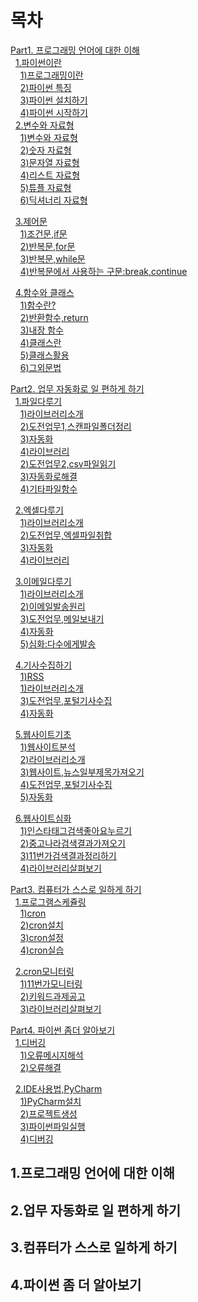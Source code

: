 # 목차 
[Part1. 프로그래밍 언어에 대한 이해](#1.프로그래밍-언어에-대한-이해)  
&nbsp;&nbsp;[1.파이썬이란](#1.-파이썬이란)   
&nbsp;&nbsp;&nbsp;&nbsp;[1)프로그래밍이란](#1-프로그래밍이란)   
&nbsp;&nbsp;&nbsp;&nbsp;[2)파이썬 특징](#2-파이썬특징)   
&nbsp;&nbsp;&nbsp;&nbsp;[3)파이썬 설치하기](#3-파이썬-설치하기)   
&nbsp;&nbsp;&nbsp;&nbsp;[4)파이썬 시작하기](#4-파이썬-시작하기)   
&nbsp;&nbsp;[2.변수와 자료형](#2.-변수와-자료형)   
&nbsp;&nbsp;&nbsp;&nbsp;[1)변수와 자료형](#1-변수와-자료형)   
&nbsp;&nbsp;&nbsp;&nbsp;[2)숫자 자료형](#2-숫자-자료형)   
&nbsp;&nbsp;&nbsp;&nbsp;[3)문자열 자료형](#3-문자열-자료형)   
&nbsp;&nbsp;&nbsp;&nbsp;[4)리스트 자료형](#4-리스트-자료형)   
&nbsp;&nbsp;&nbsp;&nbsp;[5)튜플 자료형](#5-튜플-자료형)   
&nbsp;&nbsp;&nbsp;&nbsp;[6)딕셔너리 자료형](#6-딕셔너리-자료형)   

&nbsp;&nbsp;[3.제어문](#3.-제어문)   
&nbsp;&nbsp;&nbsp;&nbsp;[1)조건문,if문](#1-조건문,if문)   
&nbsp;&nbsp;&nbsp;&nbsp;[2)반복문,for문](#2-반복문,for문)   
&nbsp;&nbsp;&nbsp;&nbsp;[3)반복문,while문](#3-반복문,while문)   
&nbsp;&nbsp;&nbsp;&nbsp;[4)반복문에서 사용하는 구문:break,continue](#4-반복문에서-사용하는-구문:break,continue)   

&nbsp;&nbsp;[4.함수와 클래스](#4.-함수와-클래스)   
&nbsp;&nbsp;&nbsp;&nbsp;[1)함수란?](#1-함수란?)   
&nbsp;&nbsp;&nbsp;&nbsp;[2)반환함수,return](#2-반환함수,return)   
&nbsp;&nbsp;&nbsp;&nbsp;[3)내장 함수](#3-내장-함수)   
&nbsp;&nbsp;&nbsp;&nbsp;[4)클래스란](#4-클래스란)   
&nbsp;&nbsp;&nbsp;&nbsp;[5)클래스활용](#5-클래스활용)   
&nbsp;&nbsp;&nbsp;&nbsp;[6)그외문법](#6-그외문법)   

[Part2. 업무 자동화로 일 편하게 하기](#2.업무-자동화로-일-편하게-하기)   
&nbsp;&nbsp;[1.파일다루기](#1.-파일다루기)   
&nbsp;&nbsp;&nbsp;&nbsp;[1)라이브러리소개](#1-라이브러리소개)   
&nbsp;&nbsp;&nbsp;&nbsp;[2)도전업무1,스캔파일폴더정리](#2-도전업무1,스캔파일폴더정리)   
&nbsp;&nbsp;&nbsp;&nbsp;[3)자동화](#3-자동화)   
&nbsp;&nbsp;&nbsp;&nbsp;[4)라이브러리](#4-라이브러리)   
&nbsp;&nbsp;&nbsp;&nbsp;[2)도전업무2,csv파일읽기](#2-도전업무2,csv파일읽기)   
&nbsp;&nbsp;&nbsp;&nbsp;[3)자동화로해결](#3-자동화로해결)   
&nbsp;&nbsp;&nbsp;&nbsp;[4)기타파일함수](#4-기타파일함수) 

&nbsp;&nbsp;[2.엑셀다루기](#2.-엑셀다루기)   
&nbsp;&nbsp;&nbsp;&nbsp;[1)라이브러리소개](#1-라이브러리소개)   
&nbsp;&nbsp;&nbsp;&nbsp;[2)도전업무,엑셀파일취합](#2-도전업무,엑셀파일취합)   
&nbsp;&nbsp;&nbsp;&nbsp;[3)자동화](#3-자동화)   
&nbsp;&nbsp;&nbsp;&nbsp;[4)라이브러리](#4-라이브러리)    

&nbsp;&nbsp;[3.이메일다루기](#3.-이메일다루기)   
&nbsp;&nbsp;&nbsp;&nbsp;[1)라이브러리소개](#1-라이브러리소개)   
&nbsp;&nbsp;&nbsp;&nbsp;[2)이메일발송원리](#2-이메일발송원리)   
&nbsp;&nbsp;&nbsp;&nbsp;[3)도전업무,메일보내기](#3-도전업무,메일보내기)   
&nbsp;&nbsp;&nbsp;&nbsp;[4)자동화](#4-자동화)   
&nbsp;&nbsp;&nbsp;&nbsp;[5)심화:다수에게발송](#5-심화:다수에게발송)    

&nbsp;&nbsp;[4.기사수집하기](#4.-기사수집하기)   
&nbsp;&nbsp;&nbsp;&nbsp;[1)RSS](#1-RSS)   
&nbsp;&nbsp;&nbsp;&nbsp;[1)라이브러리소개](#1-라이브러리소개)    
&nbsp;&nbsp;&nbsp;&nbsp;[3)도전업무,포털기사수집](#3-도전업무,포털기사수집)   
&nbsp;&nbsp;&nbsp;&nbsp;[4)자동화](#4-자동화)     

&nbsp;&nbsp;[5.웹사이트기초](#5.-웹사이트기초)   
&nbsp;&nbsp;&nbsp;&nbsp;[1)웹사이트분석](#1-웹사이트분석)   
&nbsp;&nbsp;&nbsp;&nbsp;[2)라이브러리소개](#2-라이브러리소개)    
&nbsp;&nbsp;&nbsp;&nbsp;[3)웹사이트,뉴스일부제목가져오기](#3-웹사이트,뉴스일부제목가져오기)    
&nbsp;&nbsp;&nbsp;&nbsp;[4)도전업무,포털기사수집](#4-도전업무,포털기사수집)   
&nbsp;&nbsp;&nbsp;&nbsp;[5)자동화](#5-자동화)     

&nbsp;&nbsp;[6.웹사이트심화](#6.-웹사이트심화)   
&nbsp;&nbsp;&nbsp;&nbsp;[1)인스타태그검색좋아요누르기](#1-인스타태그검색좋아요누르기)   
&nbsp;&nbsp;&nbsp;&nbsp;[2)중고나라검색결과가져오기](#2-중고나라검색결과가져오기)    
&nbsp;&nbsp;&nbsp;&nbsp;[3)11번가검색결과정리하기](#3-11번가검색결과정리하기)      
&nbsp;&nbsp;&nbsp;&nbsp;[4)라이브러리살펴보기](#4-라이브러리살펴보기)     

[Part3. 컴퓨터가 스스로 일하게 하기](#3.컴퓨터가-스스로-일하게-하기)     
&nbsp;&nbsp;[1.프로그램스케쥴링](#1.-프로그램스케쥴링)   
&nbsp;&nbsp;&nbsp;&nbsp;[1)cron](#1-cron)   
&nbsp;&nbsp;&nbsp;&nbsp;[2)cron설치](#2-cron설치)   
&nbsp;&nbsp;&nbsp;&nbsp;[3)cron설정](#3-cron설정)   
&nbsp;&nbsp;&nbsp;&nbsp;[4)cron실습](#4-cron실습)    

&nbsp;&nbsp;[2.cron모니터링](#2.-cron모니터링)   
&nbsp;&nbsp;&nbsp;&nbsp;[1)11번가모니터링](#1-11번가모니터링)   
&nbsp;&nbsp;&nbsp;&nbsp;[2)키워드과제공고](#2-키워드과제공고)   
&nbsp;&nbsp;&nbsp;&nbsp;[3)라이브러리살펴보기](#3-라이브러리살펴보기)    

[Part4. 파이썬 좀더 알아보기](#4.파이썬-좀-더-알아보기)    
&nbsp;&nbsp;[1.디버깅](#1.-디버깅)   
&nbsp;&nbsp;&nbsp;&nbsp;[1)오류메시지해석](#1-오류메시지해석)   
&nbsp;&nbsp;&nbsp;&nbsp;[2)오류해결](#2-오류해결)   

&nbsp;&nbsp;[2.IDE사용법,PyCharm](#2.-IDE사용법,PyCharm)   
&nbsp;&nbsp;&nbsp;&nbsp;[1)PyCharm설치](#1-PyCharm설치)   
&nbsp;&nbsp;&nbsp;&nbsp;[2)프로젝트생성](#2-프로젝트생성)   
&nbsp;&nbsp;&nbsp;&nbsp;[3)파이썬파일실행](#3-파이썬파일실행)     
&nbsp;&nbsp;&nbsp;&nbsp;[4)디버깅](#4-디버깅)    


## 1.프로그래밍 언어에 대한 이해
## 2.업무 자동화로 일 편하게 하기
## 3.컴퓨터가 스스로 일하게 하기
## 4.파이썬 좀 더 알아보기




